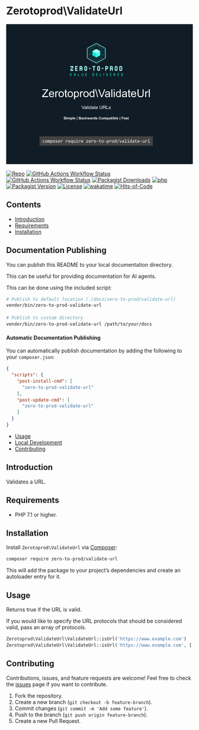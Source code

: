 # Zerotoprod\ValidateUrl

![](art/logo.png)

[![Repo](https://img.shields.io/badge/github-gray?logo=github)](https://github.com/zero-to-prod/validate-url)
[![GitHub Actions Workflow Status](https://img.shields.io/github/actions/workflow/status/zero-to-prod/validate-url/test.yml?label=test)](https://github.com/zero-to-prod/validate-url/actions)
[![GitHub Actions Workflow Status](https://img.shields.io/github/actions/workflow/status/zero-to-prod/validate-url/backwards_compatibility.yml?label=backwards_compatibility)](https://github.com/zero-to-prod/validate-url/actions)
[![Packagist Downloads](https://img.shields.io/packagist/dt/zero-to-prod/validate-url?color=blue)](https://packagist.org/packages/zero-to-prod/validate-url/stats)
[![php](https://img.shields.io/packagist/php-v/zero-to-prod/validate-url.svg?color=purple)](https://packagist.org/packages/zero-to-prod/validate-url/stats)
[![Packagist Version](https://img.shields.io/packagist/v/zero-to-prod/validate-url?color=f28d1a)](https://packagist.org/packages/zero-to-prod/validate-url)
[![License](https://img.shields.io/packagist/l/zero-to-prod/validate-url?color=pink)](https://github.com/zero-to-prod/validate-url/blob/main/LICENSE.md)
[![wakatime](https://wakatime.com/badge/github/zero-to-prod/validate-url.svg)](https://wakatime.com/badge/github/zero-to-prod/validate-url)
[![Hits-of-Code](https://hitsofcode.com/github/zero-to-prod/validate-url?branch=main)](https://hitsofcode.com/github/zero-to-prod/validate-url/view?branch=main)

## Contents

- [Introduction](#introduction)
- [Requirements](#requirements)
- [Installation](#installation)
## Documentation Publishing

You can publish this README to your local documentation directory.

This can be useful for providing documentation for AI agents.

This can be done using the included script:

```bash
# Publish to default location (./docs/zero-to-prod/validate-url)
vendor/bin/zero-to-prod-validate-url

# Publish to custom directory
vendor/bin/zero-to-prod-validate-url /path/to/your/docs
```

#### Automatic Documentation Publishing

You can automatically publish documentation by adding the following to your `composer.json`:

```json
{
  "scripts": {
    "post-install-cmd": [
      "zero-to-prod-validate-url"
    ],
    "post-update-cmd": [
      "zero-to-prod-validate-url"
    ]
  }
}
```
- [Usage](#usage)
- [Local Development](./LOCAL_DEVELOPMENT.md)
- [Contributing](#contributing)

## Introduction

Validates a URL.

## Requirements

- PHP 7.1 or higher.

## Installation

Install `Zerotoprod\ValidateUrl` via [Composer](https://getcomposer.org/):

```bash
composer require zero-to-prod/validate-url
```

This will add the package to your project’s dependencies and create an autoloader entry for it.

## Usage

Returns true if the URL is valid.

If you would like to specify the URL protocols that should be considered valid,
pass an array of protocols.

```php
Zerotoprod\ValidateUrl\ValidateUrl::isUrl('https://www.example.com')
Zerotoprod\ValidateUrl\ValidateUrl::isUrl('https://www.example.com', ['https', 'udp'])
```

## Contributing

Contributions, issues, and feature requests are welcome!
Feel free to check the [issues](https://github.com/zero-to-prod/validate-url/issues) page if you want to contribute.

1. Fork the repository.
2. Create a new branch (`git checkout -b feature-branch`).
3. Commit changes (`git commit -m 'Add some feature'`).
4. Push to the branch (`git push origin feature-branch`).
5. Create a new Pull Request.
